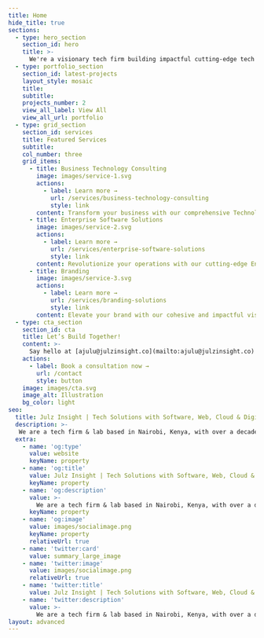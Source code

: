 ```yaml
---
title: Home
hide_title: true
sections:
  - type: hero_section
    section_id: hero
    title: >-
      We're a visionary tech firm building impactful cutting-edge tech products and solutions.
  - type: portfolio_section
    section_id: latest-projects
    layout_style: mosaic
    title:
    subtitle:
    projects_number: 2
    view_all_label: View All
    view_all_url: portfolio
  - type: grid_section
    section_id: services
    title: Featured Services
    subtitle: 
    col_number: three
    grid_items:
      - title: Business Technology Consulting
        image: images/service-1.svg
        actions:
          - label: Learn more →
            url: /services/business-technology-consulting
            style: link
        content: Transform your business with our comprehensive Technology Consulting.
      - title: Enterprise Software Solutions
        image: images/service-2.svg
        actions:
          - label: Learn more →
            url: /services/enterprise-software-solutions
            style: link
        content: Revolutionize your operations with our cutting-edge Enterprise Software Solutions.
      - title: Branding
        image: images/service-3.svg
        actions:
          - label: Learn more →
            url: /services/branding-solutions
            style: link
        content: Elevate your brand with our cohesive and impactful visual identity design.
  - type: cta_section
    section_id: cta
    title: Let’s Build Together!
    content: >-
      Say hello at [ajulu@julzinsight.co](mailto:ajulu@julzinsight.co) or book a 1-on-1 consultation call and let's kickstart your project now.
    actions:
      - label: Book a consultation now →
        url: /contact
        style: button
    image: images/cta.svg
    image_alt: Illustration
    bg_color: light
seo:
  title: Julz Insight | Tech Solutions with Software, Web, Cloud & Digital Transformation Expertise
  description: >-
   We are a tech firm & lab based in Nairobi, Kenya, with over a decade of experience with Software, Web, Cloud, Design, Open-Source & Digital Transformation Expertise. We build impactful tech products and solutions that solve complex challenges. Pioneering innovation. Illuminating possibilities.
  extra:
    - name: 'og:type'
      value: website
      keyName: property
    - name: 'og:title'
      value: Julz Insight | Tech Solutions with Software, Web, Cloud & Digital Transformation Expertise
      keyName: property
    - name: 'og:description'
      value: >-
        We are a tech firm & lab based in Nairobi, Kenya, with over a decade of experience with Software, Web, Cloud, Design, Open-Source & Digital Transformation Expertise. We build impactful tech products and solutions that solve complex challenges. Pioneering innovation. Illuminating possibilities.
      keyName: property
    - name: 'og:image'
      value: images/socialimage.png
      keyName: property
      relativeUrl: true
    - name: 'twitter:card'
      value: summary_large_image
    - name: 'twitter:image'
      value: images/socialimage.png
      relativeUrl: true
    - name: 'twitter:title'
      value: Julz Insight | Tech Solutions with Software, Web, Cloud & Digital Transformation Expertise
    - name: 'twitter:description'
      value: >-
        We are a tech firm & lab based in Nairobi, Kenya, with over a decade of experience with Software, Web, Cloud, Design, Open-Source & Digital Transformation Expertise. We build impactful tech products and solutions that solve complex challenges. Pioneering innovation. Illuminating possibilities.
layout: advanced
---
```

